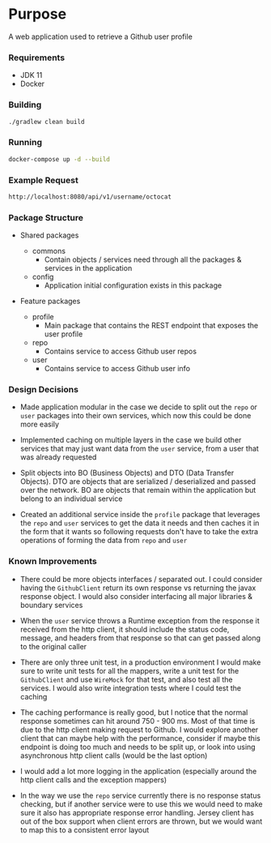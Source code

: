 # Purpose

A web application used to retrieve a Github user profile

### Requirements

- JDK 11
- Docker

### Building

```bash
./gradlew clean build
```

### Running

```bash
docker-compose up -d --build
```

### Example Request

```bash
http://localhost:8080/api/v1/username/octocat
```

### Package Structure

- Shared packages
    - commons
        - Contain objects / services need through all the packages & services in the application
    - config
        - Application initial configuration exists in this package

- Feature packages
    - profile
        - Main package that contains the REST endpoint that exposes the user profile
    - repo
        - Contains service to access Github user repos
    - user
        - Contains service to access Github user info

### Design Decisions

- Made application modular in the case we decide to split out the `repo` or `user` packages into their own services,
  which now this could be done more easily

- Implemented caching on multiple layers in the case we build other services that may just want data from the `user`
  service, from a user that was already requested

- Split objects into BO (Business Objects) and DTO (Data Transfer Objects). DTO are objects that are serialized /
  deserialized and passed over the network. BO are objects that remain within the application but belong to an
  individual service

- Created an additional service inside the `profile` package that leverages the `repo` and `user` services to get the
  data it needs and then caches it in the form that it wants so following requests don't have to take the extra
  operations of forming the data from `repo` and `user`

### Known Improvements

- There could be more objects interfaces / separated out. I could consider having the `GithubClient` return its own
  response vs returning the javax response object. I would also consider interfacing all major libraries & boundary
  services

- When the `user` service throws a Runtime exception from the response it received from the http client, it should
  include the status code, message, and headers from that response so that can get passed along to the original caller

- There are only three unit test, in a production environment I would make sure to write unit tests for all the mappers,
  write a unit test for the `GithubClient` and use `WireMock` for that test, and also test all the services. I would
  also write integration tests where I could test the caching

- The caching performance is really good, but I notice that the normal response sometimes can hit around 750 - 900 ms.
  Most of that time is due to the http client making request to Github. I would explore another client that can maybe
  help with the performance, consider if maybe this endpoint is doing too much and needs to be split up, or look into
  using asynchronous http client calls (would be the last option)

- I would add a lot more logging in the application (especially around the http client calls and the exception mappers)

- In the way we use the `repo` service currently there is no response status checking, but if another service were to
  use this we would need to make sure it also has appropriate response error handling. Jersey client has out of the box
  support when client errors are thrown, but we would want to map this to a consistent error layout

